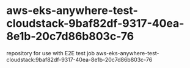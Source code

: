 # aws-eks-anywhere-test-cloudstack-9baf82df-9317-40ea-8e1b-20c7d86b803c-76
repository for use with E2E test job aws-eks-anywhere-test-cloudstack:9baf82df-9317-40ea-8e1b-20c7d86b803c-76
